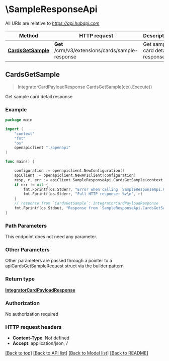 # \SampleResponseApi

All URIs are relative to *https://api.hubapi.com*

Method | HTTP request | Description
------------- | ------------- | -------------
[**CardsGetSample**](SampleResponseApi.md#CardsGetSample) | **Get** /crm/v3/extensions/cards/sample-response | Get sample card detail response



## CardsGetSample

> IntegratorCardPayloadResponse CardsGetSample(ctx).Execute()

Get sample card detail response



### Example

```go
package main

import (
    "context"
    "fmt"
    "os"
    openapiclient "./openapi"
)

func main() {

    configuration := openapiclient.NewConfiguration()
    apiClient := openapiclient.NewAPIClient(configuration)
    resp, r, err := apiClient.SampleResponseApi.CardsGetSample(context.Background()).Execute()
    if err != nil {
        fmt.Fprintf(os.Stderr, "Error when calling `SampleResponseApi.CardsGetSample``: %v\n", err)
        fmt.Fprintf(os.Stderr, "Full HTTP response: %v\n", r)
    }
    // response from `CardsGetSample`: IntegratorCardPayloadResponse
    fmt.Fprintf(os.Stdout, "Response from `SampleResponseApi.CardsGetSample`: %v\n", resp)
}
```

### Path Parameters

This endpoint does not need any parameter.

### Other Parameters

Other parameters are passed through a pointer to a apiCardsGetSampleRequest struct via the builder pattern


### Return type

[**IntegratorCardPayloadResponse**](IntegratorCardPayloadResponse.md)

### Authorization

No authorization required

### HTTP request headers

- **Content-Type**: Not defined
- **Accept**: application/json, */*

[[Back to top]](#) [[Back to API list]](../README.md#documentation-for-api-endpoints)
[[Back to Model list]](../README.md#documentation-for-models)
[[Back to README]](../README.md)

